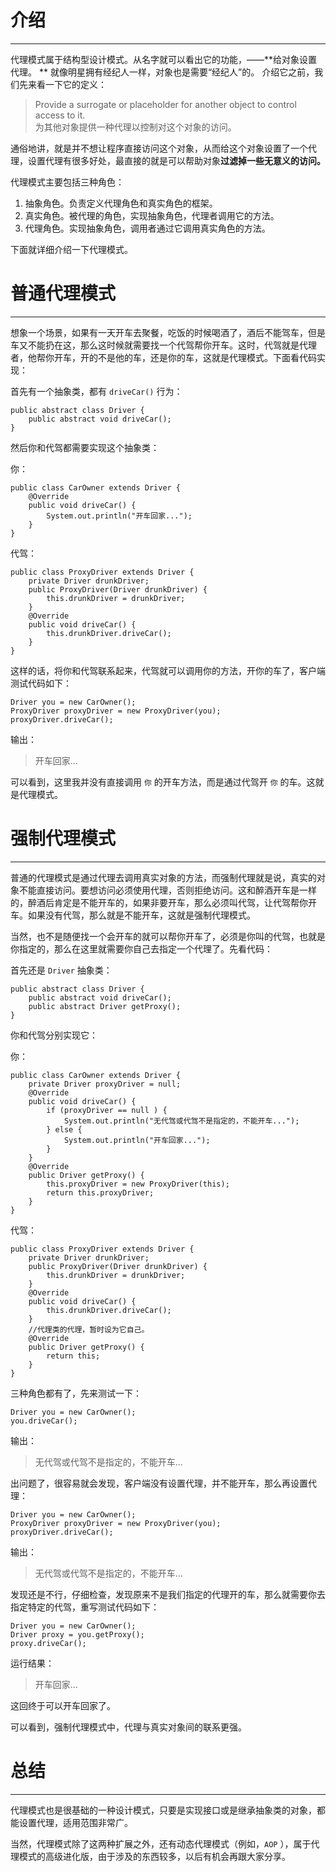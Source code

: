 # 介绍


----------

代理模式属于结构型设计模式。从名字就可以看出它的功能，——**给对象设置代理。 ** 就像明星拥有经纪人一样，对象也是需要“经纪人”的。 介绍它之前，我们先来看一下它的定义：

> Provide a surrogate or placeholder for another object to control access to it.<br/>
> 为其他对象提供一种代理以控制对这个对象的访问。

通俗地讲，就是并不想让程序直接访问这个对象，从而给这个对象设置了一个代理，设置代理有很多好处，最直接的就是可以帮助对象**过滤掉一些无意义的访问。**

代理模式主要包括三种角色：

 1. 抽象角色。负责定义代理角色和真实角色的框架。
 2. 真实角色。被代理的角色，实现抽象角色，代理者调用它的方法。
 3. 代理角色。实现抽象角色，调用者通过它调用真实角色的方法。

下面就详细介绍一下代理模式。

# 普通代理模式


----------

想象一个场景，如果有一天开车去聚餐，吃饭的时候喝酒了，酒后不能驾车，但是车又不能扔在这，那么这时候就需要找一个代驾帮你开车。这时，代驾就是代理者，他帮你开车，开的不是他的车，还是你的车，这就是代理模式。下面看代码实现：

首先有一个抽象类，都有 `driveCar()` 行为：

	public abstract class Driver {
		public abstract void driveCar();
	}

然后你和代驾都需要实现这个抽象类：

你：

	public class CarOwner extends Driver {
		@Override
		public void driveCar() {
			System.out.println("开车回家...");	
		}
	}

代驾：

	public class ProxyDriver extends Driver {
		private Driver drunkDriver;
		public ProxyDriver(Driver drunkDriver) {
			this.drunkDriver = drunkDriver;
		}
		@Override
		public void driveCar() {
			this.drunkDriver.driveCar();
		}
	}

这样的话，将你和代驾联系起来，代驾就可以调用你的方法，开你的车了，客户端测试代码如下：

	Driver you = new CarOwner();
	ProxyDriver proxyDriver = new ProxyDriver(you);
	proxyDriver.driveCar();

输出：

> 开车回家...


可以看到，这里我并没有直接调用 `你` 的开车方法，而是通过代驾开 `你` 的车。这就是代理模式。

# 强制代理模式


----------

普通的代理模式是通过代理去调用真实对象的方法，而强制代理就是说，真实的对象不能直接访问。要想访问必须使用代理，否则拒绝访问。这和醉酒开车是一样的，醉酒后肯定是不能开车的，如果非要开车，那么必须叫代驾，让代驾帮你开车。如果没有代驾，那么就是不能开车，这就是强制代理模式。

当然，也不是随便找一个会开车的就可以帮你开车了，必须是你叫的代驾，也就是你指定的，那么在这里就需要你自己去指定一个代理了。先看代码：

首先还是 `Driver` 抽象类：

	public abstract class Driver {
		public abstract void driveCar();
		public abstract Driver getProxy();
	}

你和代驾分别实现它：

你：

	public class CarOwner extends Driver {
		private Driver proxyDriver = null;
		@Override
		public void driveCar() {
			if (proxyDriver == null ) {
				System.out.println("无代驾或代驾不是指定的，不能开车...");
			} else {
				System.out.println("开车回家...");
			}	
		}
		@Override
		public Driver getProxy() {
			this.proxyDriver = new ProxyDriver(this);
			return this.proxyDriver;
		}
	}

代驾：

	public class ProxyDriver extends Driver {
		private Driver drunkDriver;
		public ProxyDriver(Driver drunkDriver) {
			this.drunkDriver = drunkDriver;
		}
		@Override
		public void driveCar() {
			this.drunkDriver.driveCar();
		}
		//代理类的代理，暂时设为它自己。
		@Override
		public Driver getProxy() {
			return this;
		}
	}

三种角色都有了，先来测试一下：

	Driver you = new CarOwner();
	you.driveCar();

输出：

> 无代驾或代驾不是指定的，不能开车...


出问题了，很容易就会发现，客户端没有设置代理，并不能开车，那么再设置代理：

	Driver you = new CarOwner();
	ProxyDriver proxyDriver = new ProxyDriver(you);
	proxyDriver.driveCar();

输出：

> 无代驾或代驾不是指定的，不能开车...

发现还是不行，仔细检查，发现原来不是我们指定的代理开的车，那么就需要你去指定特定的代驾，重写测试代码如下：

	Driver you = new CarOwner();
	Driver proxy = you.getProxy();
	proxy.driveCar();
运行结果：

> 开车回家...

这回终于可以开车回家了。

可以看到，强制代理模式中，代理与真实对象间的联系更强。

# 总结


----------

代理模式也是很基础的一种设计模式，只要是实现接口或是继承抽象类的对象，都能设置代理，适用范围非常广。

当然，代理模式除了这两种扩展之外，还有动态代理模式（例如，`AOP` ），属于代理模式的高级进化版，由于涉及的东西较多，以后有机会再跟大家分享。